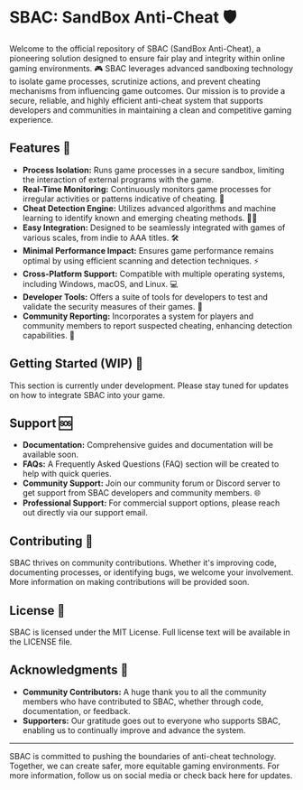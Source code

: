 # SBAC: SandBox Anti-Cheat 🛡️

Welcome to the official repository of SBAC (SandBox Anti-Cheat), a pioneering solution designed to ensure fair play and integrity within online gaming environments. 🎮 SBAC leverages advanced sandboxing technology to isolate game processes, scrutinize actions, and prevent cheating mechanisms from influencing game outcomes. Our mission is to provide a secure, reliable, and highly efficient anti-cheat system that supports developers and communities in maintaining a clean and competitive gaming experience.

## Features 🌟

- **Process Isolation:** Runs game processes in a secure sandbox, limiting the interaction of external programs with the game.
- **Real-Time Monitoring:** Continuously monitors game processes for irregular activities or patterns indicative of cheating. 👀
- **Cheat Detection Engine:** Utilizes advanced algorithms and machine learning to identify known and emerging cheating methods. 🕵️‍♂️
- **Easy Integration:** Designed to be seamlessly integrated with games of various scales, from indie to AAA titles. 🛠️
- **Minimal Performance Impact:** Ensures game performance remains optimal by using efficient scanning and detection techniques. ⚡
- **Cross-Platform Support:** Compatible with multiple operating systems, including Windows, macOS, and Linux. 💻
- **Developer Tools:** Offers a suite of tools for developers to test and validate the security measures of their games. 🧰
- **Community Reporting:** Incorporates a system for players and community members to report suspected cheating, enhancing detection capabilities. 📝

## Getting Started (WIP) 🚧

This section is currently under development. Please stay tuned for updates on how to integrate SBAC into your game.

## Support 🆘

- **Documentation:** Comprehensive guides and documentation will be available soon.
- **FAQs:** A Frequently Asked Questions (FAQ) section will be created to help with quick queries.
- **Community Support:** Join our community forum or Discord server to get support from SBAC developers and community members. 🌐
- **Professional Support:** For commercial support options, please reach out directly via our support email.

## Contributing 🤝

SBAC thrives on community contributions. Whether it's improving code, documenting processes, or identifying bugs, we welcome your involvement. More information on making contributions will be provided soon.

## License 📄

SBAC is licensed under the MIT License. Full license text will be available in the LICENSE file.

## Acknowledgments 🙏

- **Community Contributors:** A huge thank you to all the community members who have contributed to SBAC, whether through code, documentation, or feedback.
- **Supporters:** Our gratitude goes out to everyone who supports SBAC, enabling us to continually improve and advance the system.

---

SBAC is committed to pushing the boundaries of anti-cheat technology. Together, we can create safer, more equitable gaming environments. For more information, follow us on social media or check back here for updates.
